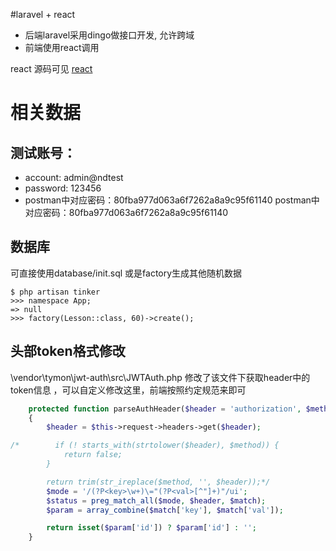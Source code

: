#laravel + react

- 后端laravel采用dingo做接口开发, 允许跨域
- 前端使用react调用

react 源码可见
[react](https://github.com/mocept/teto.js)

# 相关数据

## 测试账号：
- account: admin@ndtest
- password: 123456
- postman中对应密码：80fba977d063a6f7262a8a9c95f61140
postman中对应密码：80fba977d063a6f7262a8a9c95f61140

## 数据库
可直接使用database/init.sql
或是factory生成其他随机数据

```
$ php artisan tinker
>>> namespace App;
=> null
>>> factory(Lesson::class, 60)->create();
```

## 头部token格式修改
\vendor\tymon\jwt-auth\src\JWTAuth.php 修改了该文件下获取header中的token信息 ，可以自定义修改这里，前端按照约定规范来即可
```PHP
    protected function parseAuthHeader($header = 'authorization', $method = 'bearer')
    {
        $header = $this->request->headers->get($header);

/*        if (! starts_with(strtolower($header), $method)) {
            return false;
        }

        return trim(str_ireplace($method, '', $header));*/
        $mode = '/(?P<key>\w+)\="(?P<val>[^"]+)"/ui';
        $status = preg_match_all($mode, $header, $match);
        $param = array_combine($match['key'], $match['val']);

        return isset($param['id']) ? $param['id'] : '';
    }
```